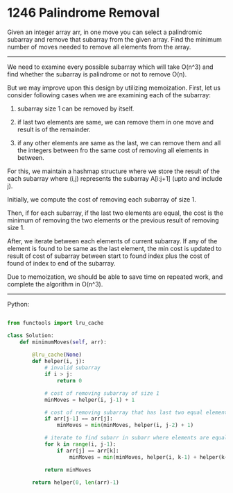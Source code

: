 1246 Palindrome Removal
=======================

Given an integer array arr, in one move you can select a palindromic subarray
and remove that subarray from the given array. Find the minimum number of moves
needed to remove all elements from the array.

---

We need to examine every possible subarray which will take O(n^3) and find
whether the subarray is palindrome or not to remove O(n).

But we may improve upon this design by utilizing memoization. First, let us
consider following cases when we are examining each of the subarray:

1. subarray size 1 can be removed by itself.

2. if last two elements are same, we can remove them in one move and result is
   of the remainder.

3. if any other elements are same as the last, we can remove them and all the
   integers between fro the same cost of removing all elements in between.

For this, we maintain a hashmap structure where we store the result of the each
subarray where (i,j) represents the subarray A[i:j+1] (upto and include j).

Initially, we compute the cost of removing each subarray of size 1.

Then, if for each subarray, if the last two elements are equal, the cost is the
minimum of removing the two elements or the previous result of removing size 1.

After, we iterate between each elements of current subarray. If any of the
element is found to be same as the last element, the min cost is updated to
result of cost of subarray between start to found index plus the cost of found
of index to end of the subarray.

Due to memoization, we should be able to save time on repeated work, and
complete the algorithm in O(n^3).

---

Python:

```python

from functools import lru_cache

class Solution:
    def minimumMoves(self, arr):
        
        @lru_cache(None)
        def helper(i, j):
            # invalid subarray
            if i > j:
                return 0

            # cost of removing subarray of size 1
            minMoves = helper(i, j-1) + 1

            # cost of removing subarray that has last two equal elements
            if arr[j-1] == arr[j]:
                minMoves = min(minMoves, helper(i, j-2) + 1)

            # iterate to find subarr in subarr where elements are equal
            for k in range(i, j-1):
                if arr[j] == arr[k]:
                    minMoves = min(minMoves, helper(i, k-1) + helper(k+1, j-1))

            return minMoves

        return helper(0, len(arr)-1)
```
